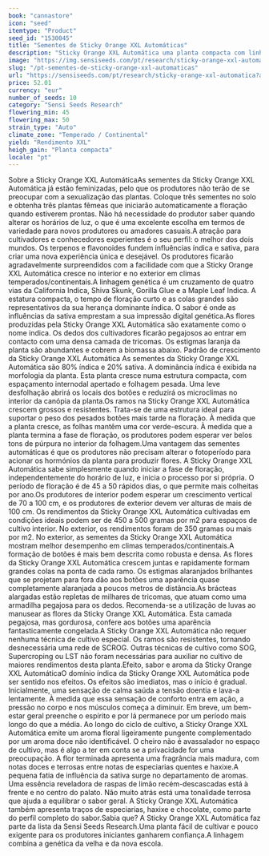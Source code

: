 ```yaml
---
book: "cannastore"
icon: "seed"
itemtype: "Product"
seed_id: "1530045"
title: "Sementes de Sticky Orange XXL Automáticas"
description: "Sticky Orange XXL Automática uma planta compacta com linhagem 80% índica e 20% sativa. Botões grandes e saborosos colhidos em 45 a 50 dias após a floração."
image: "https://img.sensiseeds.com/pt/research/sticky-orange-xxl-automatica-image.png"
slug: "/pt-sementes-de-sticky-orange-xxl-automaticas"
url: "https://sensiseeds.com/pt/research/sticky-orange-xxl-automatica?a_aid=cannastore"
price: 52.01
currency: "eur"
number_of_seeds: 10
category: "Sensi Seeds Research"
flowering_min: 45
flowering_max: 50
strain_type: "Auto"
climate_zone: "Temperado / Continental"
yield: "Rendimento XXL"
heigh_gain: "Planta compacta"
locale: "pt"
---
```

Sobre a Sticky Orange XXL AutomáticaAs sementes da Sticky Orange XXL Automática já estão feminizadas, pelo que os produtores não terão de se preocupar com a sexualização das plantas. Coloque três sementes no solo e obtenha três plantas fêmeas que iniciarão automaticamente a floração quando estiverem prontas. Não há necessidade do produtor saber quando alterar os horários de luz, o que é uma excelente escolha em termos de variedade para novos produtores ou amadores casuais.A atração para cultivadores e conhecedores experientes é o seu perfil: o melhor dos dois mundos. Os terpenos e flavonoides fundem influências índica e sativa, para criar uma nova experiência única e desejável. Os produtores ficarão agradavelmente surpreendidos com a facilidade com que a Sticky Orange XXL Automática cresce no interior e no exterior em climas temperados/continentais.A linhagem genética é um cruzamento de quatro vias da California Indica, Shiva Skunk, Gorilla Glue e a Maple Leaf Indica. A estatura compacta, o tempo de floração curto e as colas grandes são representativos da sua herança dominante índica. O sabor é onde as influências da sativa emprestam a sua impressão digital genética.As flores produzidas pela Sticky Orange XXL Automática são exatamente como o nome indica. Os dedos dos cultivadores ficarão pegajosos ao entrar em contacto com uma densa camada de tricomas. Os estigmas laranja da planta são abundantes e cobrem a biomassa abaixo. Padrão de crescimento da Sticky Orange XXL Automática As sementes da Sticky Orange XXL Automática são 80% índica e 20% sativa. A dominância índica é exibida na morfologia da planta. Esta planta cresce numa estrutura compacta, com espaçamento internodal apertado e folhagem pesada. Uma leve desfolhação abrirá os locais dos botões e reduzirá os microclimas no interior da canópia da planta.Os ramos na Sticky Orange XXL Automática crescem grossos e resistentes. Trata-se de uma estrutura ideal para suportar o peso dos pesados botões mais tarde na floração. À medida que a planta cresce, as folhas mantêm uma cor verde-escura. À medida que a planta termina a fase de floração, os produtores podem esperar ver belos tons de púrpura no interior da folhagem.Uma vantagem das sementes automáticas é que os produtores não precisam alterar o fotoperíodo para acionar os hormónios da planta para produzir flores. A Sticky Orange XXL Automática sabe simplesmente quando iniciar a fase de floração, independentemente do horário de luz, e inicia o processo por si própria. O período de floração é de 45 a 50 rápidos dias, o que permite mais colheitas por ano.Os produtores de interior podem esperar um crescimento vertical de 70 a 100 cm, e os produtores de exterior devem ver alturas de mais de 100 cm. Os rendimentos da Sticky Orange XXL Automática cultivadas em condições ideais podem ser de 450 a 500 gramas por m2 para espaços de cultivo interior. No exterior, os rendimentos foram de 350 gramas ou mais por m2. No exterior, as sementes da Sticky Orange XXL Automática mostram melhor desempenho em climas temperados/continentais.A formação de botões é mais bem descrita como robusta e densa. As flores da Sticky Orange XXL Automática crescem juntas e rapidamente formam grandes colas na ponta de cada ramo. Os estigmas alaranjados brilhantes que se projetam para fora dão aos botões uma aparência quase completamente alaranjada a poucos metros de distância.As brácteas alargadas estão repletas de milhares de tricomas, que atuam como uma armadilha pegajosa para os dedos. Recomenda-se a utilização de luvas ao manusear as flores da Sticky Orange XXL Automática. Esta camada pegajosa, mas gordurosa, confere aos botões uma aparência fantasticamente congelada.A Sticky Orange XXL Automática não requer nenhuma técnica de cultivo especial. Os ramos são resistentes, tornando desnecessária uma rede de SCROG. Outras técnicas de cultivo como SOG, Supercroping ou LST não foram necessárias para auxiliar no cultivo de maiores rendimentos desta planta.Efeito, sabor e aroma da Sticky Orange XXL AutomáticaO domínio índica da Sticky Orange XXL Automática pode ser sentido nos efeitos. Os efeitos são imediatos, mas o início é gradual. Inicialmente, uma sensação de calma saúda a tensão doentia e lava-a lentamente. À medida que essa sensação de conforto entra em ação, a pressão no corpo e nos músculos começa a diminuir. Em breve, um bem-estar geral preenche o espírito e por lá permanece por um período mais longo do que a média. Ao longo do ciclo de cultivo, a Sticky Orange XXL Automática emite um aroma floral ligeiramente pungente complementado por um aroma doce não identificável. O cheiro não é avassalador no espaço de cultivo, mas é algo a ter em conta se a privacidade for uma preocupação. A flor terminada apresenta uma fragrância mais madura, com notas doces e terrosas entre notas de especiarias quentes e haxixe.A pequena fatia de influência da sativa surge no departamento de aromas. Uma essência reveladora de raspas de limão recém-descascadas está à frente e no centro do palato. Não muito atrás está uma tonalidade terrosa que ajuda a equilibrar o sabor geral. A Sticky Orange XXL Automática também apresenta traços de especiarias, haxixe e chocolate, como parte do perfil completo do sabor.Sabia que? A Sticky Orange XXL Automática faz parte da lista da Sensi Seeds Research.Uma planta fácil de cultivar e pouco exigente para os produtores iniciantes ganharem confiança.A linhagem combina a genética da velha e da nova escola.
